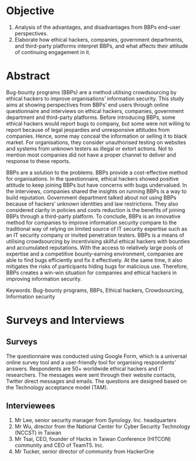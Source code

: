 # Objective

1. Analysis of the advantages, and disadvantages from BBPs end-user perspectives.
2. Elaborate how ethical hackers, companies, government departments, and third-party platforms interpret BBPs, and what affects their attitude of continuing engagement in it.

# Abstract
Bug-bounty programs (BBPs) are a method utilising crowdsourcing by ethical hackers to improve organisations’ information security. This study aims at showing perspectives from BBPs’ end users through online questionnaire and interviews on ethical hackers, companies, government department and third-party platforms. Before introducing BBPs, some ethical hackers would report bugs to company, but some were not willing to report because of legal jeopardies and unresponsive attitudes from companies. Hence, some may conceal the information or selling it to black market. For organisations, they consider unauthorised testing on websites and systems from unknown testers as illegal or extort actions. Not to mention most companies did not have a proper channel to deliver and response to these reports.

BBPs are a solution to the problems. BBPs provide a cost-effective method for organisations. In the questionnaire, ethical hackers showed positive attitude to keep joining BBPs but have concerns with bugs undervalued. In the interviews, companies shared the insights on running BBPs is a way to build reputation. Government department talked about not using BBPs because of hackers’ unknown identities and law restrictions. They also considered clarity in policies and costs reduction is the benefits of joining BBPs through a third-party platform. To conclude, BBPs is an innovative method for companies to improve information security compare to the traditional way of relying on limited source of IT security expertise such as an IT security company or invited penetration testers. BBPs is a means of utilising crowdsourcing by incentivising skilful ethical hackers with bounties and accumulated reputations. With the access to relatively large pools of expertise and a competitive bounty-earning environment, companies are able to find bugs efficiently and fix it effectively. At the same time, it also mitigates the risks of participants hiding bugs for malicious use. Therefore, BBPs creates a win-win situation for companies and ethical hackers in improving information security.

Keywords: Bug-bounty programs, BBPs, Ethical hackers, Crowdsourcing, Information security

# Surveys and Interviews

## Surveys
The questionnaire was conducted using Google Form, which is a universal online survey tool and a user-friendly tool for organising respondents’ answers. Respondents are 50+ worldwide ethical hackers and IT researchers. The messages were sent through their website contacts, Twitter direct messages and emails. The questions are designed based on the Technology acceptance model (TAM).

## Interviewees
1. Mr Lee, senior security manager from Synology. Inc. headquarters
2. Mr Wu, director from the National Center for Cyber Security Technology (NCCST) in Taiwan
3. Mr Tsai, CEO, founder of Hacks in Taiwan Conference (HITCON) community and CEO of TeamT5. Inc.
4. Mr Tucker, senior director of community from HackerOne
